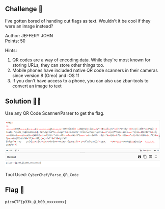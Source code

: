 ## Challenge 🧩

I've gotten bored of handing out flags as text. Wouldn't it be cool if they were an image instead?

Author: JEFFERY JOHN</br>
Points: 50

Hints:

1. QR codes are a way of encoding data. While they're most known for storing URLs, they can store other things too.
2. Mobile phones have included native QR code scanners in their cameras since version 8 (Oreo) and iOS 11
3. If you don't have access to a phone, you can also use zbar-tools to convert an image to text

## Solution 🕵️‍♂️

Use any QR Code Scanner/Parser to get the flag.

![ScanSurprise_Flag](src/ScanSurprise_Flag.PNG)

Tool Used: `CyberChef/Parse_QR_Code`

## Flag 🚩

`picoCTF{p33k_@_b00_xxxxxxxx}`
